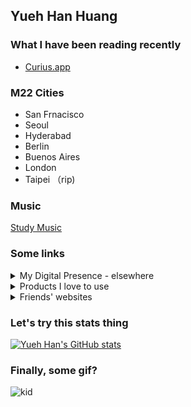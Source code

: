 ## Yueh Han Huang


### What I have been reading recently 

- [Curius.app](https://curius.app/yueh%20han-huang)


### M22  Cities 
- San Frnacisco 
- Seoul 
- Hyderabad 
- Berlin 
- Buenos Aires
- London 
- Taipei （rip)


### Music 

[Study Music](https://open.spotify.com/playlist/0F9ihuHVcbUds4QG9asqsQ?si=6628c829718848a8)

### Some links 

<details>
    <summary>My Digital Presence - elsewhere</summary>
    <ul> 
        <li>
            <a href="https://are.na/yueh-han-huang">are.na/yueh-han-huang</a> 
        </li>
        <li>
            <a href="https://vsco.co/yuehan18">vsco.co/yuehan18</a> 
        </li>
    </ul>
</details>

<details>
    <summary>Products I love to use</summary>
    <ul> 
        <li>
            Telegram 
        </li>
        <li>
            Notion 
        </li>
        <li>
            Brilliant 
        </li>
        <li>
            Arena 
        </li>
        <li>
            <a href="https://t.me/yhtools">Check more in this telegram channel</a>
        </li>
    </ul>
</details>

<details>
    <summary>Friends' websites</summary>
    <ul> 
        <li>
            <a href="https://alanchan.netlify.com/">Alan Chan</a>
        </li>
        <li>
            <a href="https://www.notion.so/albertoma/Alberto-Arenaza-800a78258ec54c4abca02b5e905f1593">Alberto</a>
        </li>
        <li>
            <a href="https://abigail.africa/">Beez</a>
        </li>
    </ul>
</details>


### Let's try this stats thing 

[![Yueh Han's GitHub stats](https://github-readme-stats.vercel.app/api?username=bojne)](https://github.com/anuraghazra/github-readme-stats)


### Finally, some gif?


![kid](https://media.giphy.com/media/OoTKFwKiOAbYc/giphy.gif?cid=ecf05e47r09ebc4ftx33up5qdgyk1icbdc8gk9gzskxp8mx6&rid=giphy.gif)


